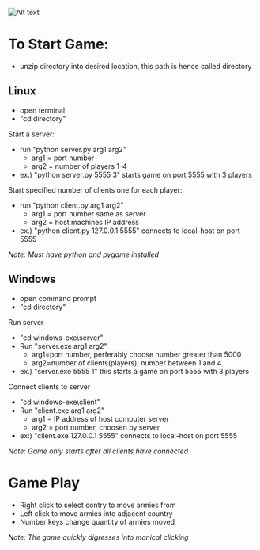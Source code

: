 ![Alt text](Real-Time-Risk/raw/master/screenshot.jpg)

# To Start Game:

- unzip directory into desired location, this path is hence called directory

## Linux

- open terminal
- "cd directory"

Start a server:
 
- run "python server.py arg1 arg2"
  - arg1 = port number
  - arg2 = number of players 1-4
- ex.) "python server.py 5555 3" starts game on port 5555 with 3 players

Start specified number of clients one for each player:
 
- run "python client.py arg1 arg2"
  - arg1 = port number same as server
  - arg2 = host machines IP address
- ex.) "python client.py 127.0.0.1 5555" connects to local-host on port 5555

*Note: Must have python and pygame installed*

## Windows

- open command prompt
- "cd directory"

Run server

- "cd windows-exe\server"
- Run "server.exe arg1 arg2"
  - arg1=port number, perferably choose number greater than 5000
  - arg2=number of clients(players), number between 1 and 4
- ex.) "server.exe 5555 1" this starts a game on port 5555 with 3 players

Connect clients to server

- "cd windows-exe\client"
- Run "client.exe arg1 arg2"
  - arg1 = IP address of  host computer server
  - arg2 = port number, choosen by server
- ex:) "client.exe 127.0.0.1 5555" connects to local-host on port 5555


*Note: Game only starts after all clients have connected*


# Game Play
- Right click to select contry to move armies from
- Left click to move armies into adjacent country
- Number keys change quantity of armies moved

*Note: The game quickly digresses into manical clicking*

